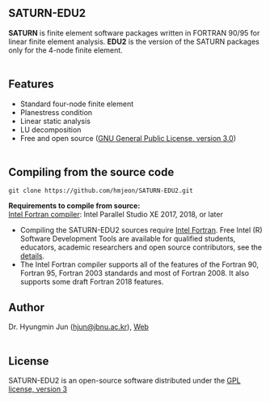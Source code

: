 ## SATURN-EDU2</br>

**SATURN** is finite element software packages written in FORTRAN 90/95 for linear finite element analysis. **EDU2** is the version of the SATURN packages only for the 4-node finite element.</br></br>

## Features</br>
* Standard four-node finite element</br>
* Planestress condition</br>
* Linear static analysis</br>
* LU decomposition</br>
* Free and open source ([GNU General Public License, version 3.0](https://www.gnu.org/licenses/gpl-3.0.en.html/))</br></br>

## Compiling from the source code</br>
```git clone https://github.com/hmjeon/SATURN-EDU2.git```</br>

**Requirements to compile from source:**</br>
[Intel Fortran compiler](https://software.intel.com/en-us/fortran-compilers): Intel Parallel Studio XE 2017, 2018, or later</br>

- Compiling the SATURN-EDU2 sources require [Intel Fortran](https://software.intel.com/en-us/fortran-compilers). Free Intel (R) Software Development Tools are available for qualified students, educators, academic researchers and open source contributors, see the [details](https://software.intel.com/en-us/qualify-for-free-software/).</br>
- The Intel Fortran compiler supports all of the features of the Fortran 90, Fortran 95, Fortran 2003 standards and most of Fortran 2008. It also supports some draft Fortran 2018 features.

## Author</br>
Dr. Hyungmin Jun ([hjun@jbnu.ac.kr](mailto:hjun@jbnu.ac.kr)), [Web](https://msdl.jbnu.ac.kr)</br></br>

## License</br>
SATURN-EDU2 is an open-source software distributed under the [GPL license, version 3](https://www.gnu.org/licenses/gpl-3.0.en.html/)</br>

